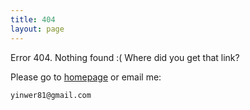 ```yaml
---
title: 404
layout: page
---
```


Error 404. Nothing found :( Where did you get that link?

Please go to [homepage](/) or email me:

    yinwer81@gmail.com